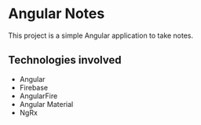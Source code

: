 # Angular Notes

This project is a simple Angular application to take notes.

## Technologies involved

- Angular
- Firebase
- AngularFire
- Angular Material
- NgRx